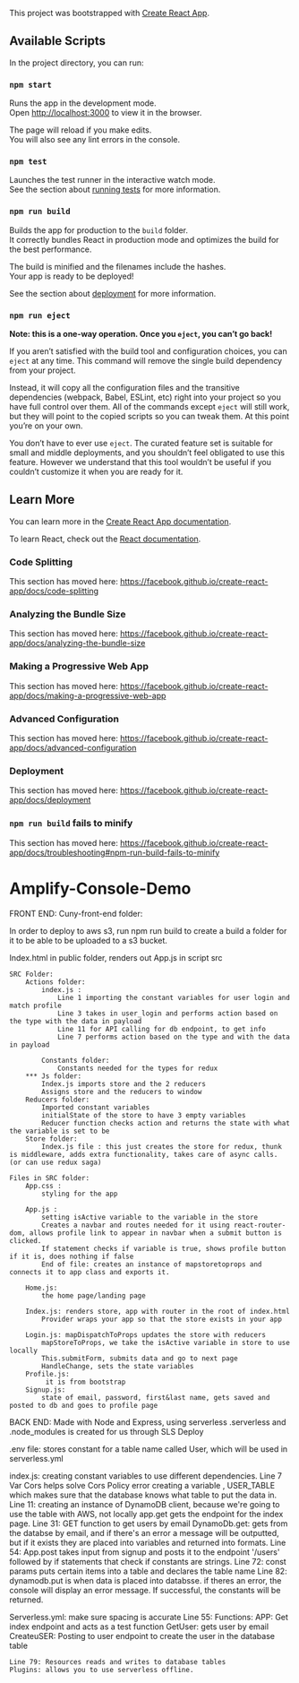 This project was bootstrapped with [Create React App](https://github.com/facebook/create-react-app).

## Available Scripts

In the project directory, you can run:

### `npm start`

Runs the app in the development mode.<br />
Open [http://localhost:3000](http://localhost:3000) to view it in the browser.

The page will reload if you make edits.<br />
You will also see any lint errors in the console.

### `npm test`

Launches the test runner in the interactive watch mode.<br />
See the section about [running tests](https://facebook.github.io/create-react-app/docs/running-tests) for more information.

### `npm run build`

Builds the app for production to the `build` folder.<br />
It correctly bundles React in production mode and optimizes the build for the best performance.

The build is minified and the filenames include the hashes.<br />
Your app is ready to be deployed!

See the section about [deployment](https://facebook.github.io/create-react-app/docs/deployment) for more information.

### `npm run eject`

**Note: this is a one-way operation. Once you `eject`, you can’t go back!**

If you aren’t satisfied with the build tool and configuration choices, you can `eject` at any time. This command will remove the single build dependency from your project.

Instead, it will copy all the configuration files and the transitive dependencies (webpack, Babel, ESLint, etc) right into your project so you have full control over them. All of the commands except `eject` will still work, but they will point to the copied scripts so you can tweak them. At this point you’re on your own.

You don’t have to ever use `eject`. The curated feature set is suitable for small and middle deployments, and you shouldn’t feel obligated to use this feature. However we understand that this tool wouldn’t be useful if you couldn’t customize it when you are ready for it.

## Learn More

You can learn more in the [Create React App documentation](https://facebook.github.io/create-react-app/docs/getting-started).

To learn React, check out the [React documentation](https://reactjs.org/).

### Code Splitting

This section has moved here: https://facebook.github.io/create-react-app/docs/code-splitting

### Analyzing the Bundle Size

This section has moved here: https://facebook.github.io/create-react-app/docs/analyzing-the-bundle-size

### Making a Progressive Web App

This section has moved here: https://facebook.github.io/create-react-app/docs/making-a-progressive-web-app

### Advanced Configuration

This section has moved here: https://facebook.github.io/create-react-app/docs/advanced-configuration

### Deployment

This section has moved here: https://facebook.github.io/create-react-app/docs/deployment

### `npm run build` fails to minify

This section has moved here: https://facebook.github.io/create-react-app/docs/troubleshooting#npm-run-build-fails-to-minify
# Amplify-Console-Demo

FRONT END: 
Cuny-front-end folder:

In order to deploy to aws s3, run npm run build to create a build a folder for it to be able to be uploaded to a s3 bucket.

Index.html in public folder, renders out App.js in script src

    SRC Folder:
        Actions folder:
            index.js :
                Line 1 importing the constant variables for user login and match profile
                Line 3 takes in user_login and performs action based on the type with the data in payload
                Line 11 for API calling for db endpoint, to get info
                Line 7 performs action based on the type and with the data in payload

            Constants folder:
                Constants needed for the types for redux
        *** Js folder:
            Index.js imports store and the 2 reducers
            Assigns store and the reducers to window
        Reducers folder:
            Imported constant variables
            initialState of the store to have 3 empty variables
            Reducer function checks action and returns the state with what the variable is set to be
        Store folder:
            Index.js file : this just creates the store for redux, thunk is middleware, adds extra functionality, takes care of async calls. (or can use redux saga)

    Files in SRC folder:
        App.css : 
            styling for the app

        App.js : 
            setting isActive variable to the variable in the store
            Creates a navbar and routes needed for it using react-router-dom, allows profile link to appear in navbar when a submit button is clicked.
            If statement checks if variable is true, shows profile button if it is, does nothing if false
            End of file: creates an instance of mapstoretoprops and connects it to app class and exports it.

        Home.js: 
            the home page/landing page
       
        Index.js: renders store, app with router in the root of index.html
            Provider wraps your app so that the store exists in your app

        Login.js: mapDispatchToProps updates the store with reducers 
            mapStoreToProps, we take the isActive variable in store to use locally
            This.submitForm, submits data and go to next page
            HandleChange, sets the state variables
        Profile.js:
             it is from bootstrap
        Signup.js: 
            state of email, password, first&last name, gets saved and posted to db and goes to profile page

	


BACK END: Made with Node and Express, using serverless
.serverless and .node_modules is created for us through SLS Deploy

.env file:
    stores constant for a table name called User, which will be used in serverless.yml

index.js:
    creating constant variables to use different dependencies.
    Line 7 Var Cors helps solve Cors Policy error 
    creating a variable , USER_TABLE which makes sure that the database knows what table to put the data in. 
    Line 11: creating an instance of DynamoDB client, because we're going to use the table with AWS, not locally
    app.get gets the endpoint for the index page.
    Line 31: GET function to get users by email
    DynamoDb.get: gets from the databse by email, and if there's an error a message will be outputted, but if it exists they are placed into variables and returned into formats.
    Line 54: App.post takes input from signup and posts it to the endpoint '/users'
    followed by if statements that check if constants are strings.
    Line 72: const params puts certain items into a table and declares the table name
    Line 82: dynamodb.put is when data is placed into databsse. if theres an error, the console will display an error message. If successful, the constants will be returned.

Serverless.yml: make sure spacing is accurate
    Line 55: Functions:
        APP: Get index endpoint and acts as a test function
        GetUser: gets user by email 
        CreateuSER: Posting to user endpoint to create the user in the database table

    Line 79: Resources reads and writes to database tables
    Plugins: allows you to use serverless offline.


